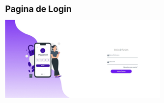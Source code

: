 # Pagina de Login

![Image text](https://github.com/TeoLunas/Login-html-css/blob/main/dise%C3%B1o/login.jpg)
